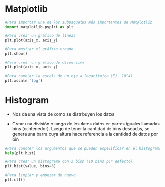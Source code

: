 # Matplotlib

```python
#Para importar una de los subpaquetes más importantes de Matplotlib
import matplotlib.pyplot as plt

#Para crear un gráfico de líneas
plt.plot(axis_x, axis_y)

#Para mostrar el gráfico creado
plt.show()

#Para crear un gráfico de dispersión
plt.plot(axis_x, axis_y)

#Para cambiar la escala de un eje a logarítmica (Ej. 10^4)
plt.xscale('log')
```

# Histogram

- Nos da una vista de como se distribuyen los datos

- Crear una división o rango de los datos datos en partes iguales llamadas bins (contenedor). Luego de tener la  cantidad de bins deseados, se genera una barra cuya altura hace referencia a la cantidad de datos por bin

```python
#Para conocer los argumentos que se pueden especificar en el histograma
help(plt.hist)

#Para crear un histograma con 3 bins (10 bins por defecto)
plt.hist(value, bins=3)

#Para limpiar y empezar de nuevo
plt.clf()
```

